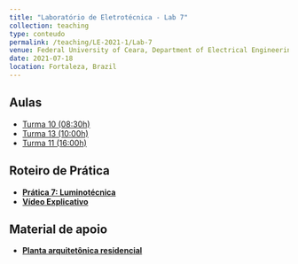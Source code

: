 ```yaml
---
title: "Laboratório de Eletrotécnica - Lab 7"
collection: teaching
type: conteudo
permalink: /teaching/LE-2021-1/Lab-7
venue: Federal University of Ceara, Department of Electrical Engineering
date: 2021-07-18
location: Fortaleza, Brazil
---
```


## Aulas
- [Turma 10 (08:30h)]()
- [Turma 13 (10:00h)]()
- [Turma 11 (16:00h)]()

## Roteiro de Prática
- [**Prática 7: Luminotécnica**](https://github.com/lucassm/lucassm.github.io/raw/master/files/LE-2021-1/Lab_Eletrotecnica_07.pdf)
- [**Vídeo Explicativo**](https://drive.google.com/file/d/166xzlKolFYFUE9AhLwPiR6nDl8QY4tkp/view?usp=sharing)

## Material de apoio
- [**Planta arquitetônica residencial**](https://github.com/lucassm/lucassm.github.io/raw/master/files/LE-2021-1/CT-28-62m2.dwg)

